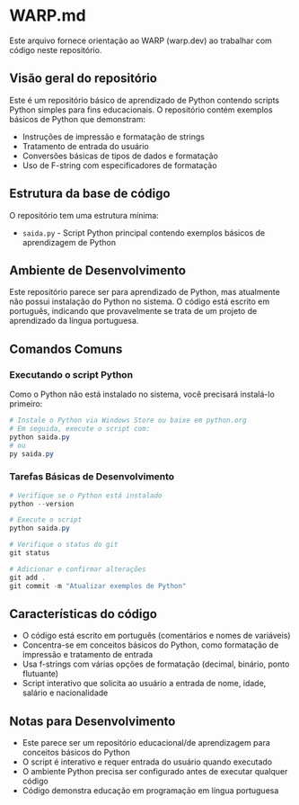 # WARP.md

Este arquivo fornece orientação ao WARP (warp.dev) ao trabalhar com código neste repositório.

## Visão geral do repositório

Este é um repositório básico de aprendizado de Python contendo scripts Python simples para fins educacionais. O repositório contém exemplos básicos de Python que demonstram:
- Instruções de impressão e formatação de strings
- Tratamento de entrada do usuário
- Conversões básicas de tipos de dados e formatação
- Uso de F-string com especificadores de formatação

## Estrutura da base de código

O repositório tem uma estrutura mínima:
- `saida.py` - Script Python principal contendo exemplos básicos de aprendizagem de Python

## Ambiente de Desenvolvimento

Este repositório parece ser para aprendizado de Python, mas atualmente não possui instalação do Python no sistema. O código está escrito em português, indicando que provavelmente se trata de um projeto de aprendizado da língua portuguesa.

## Comandos Comuns

### Executando o script Python
Como o Python não está instalado no sistema, você precisará instalá-lo primeiro:

```powershell path=null start=null
# Instale o Python via Windows Store ou baixe em python.org
# Em seguida, execute o script com:
python saida.py
# ou
py saida.py
```

### Tarefas Básicas de Desenvolvimento
```powershell path=null start=null
# Verifique se o Python está instalado
python --version

# Execute o script
python saida.py

# Verifique o status do git
git status

# Adicionar e confirmar alterações
git add .
git commit -m "Atualizar exemplos de Python"
```

## Características do código

- O código está escrito em português (comentários e nomes de variáveis)
- Concentra-se em conceitos básicos do Python, como formatação de impressão e tratamento de entrada
- Usa f-strings com várias opções de formatação (decimal, binário, ponto flutuante)
- Script interativo que solicita ao usuário a entrada de nome, idade, salário e nacionalidade

## Notas para Desenvolvimento

- Este parece ser um repositório educacional/de aprendizagem para conceitos básicos do Python
- O script é interativo e requer entrada do usuário quando executado
- O ambiente Python precisa ser configurado antes de executar qualquer código
- Código demonstra educação em programação em língua portuguesa